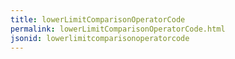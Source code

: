 ```yaml
---
title: lowerLimitComparisonOperatorCode
permalink: lowerLimitComparisonOperatorCode.html
jsonid: lowerlimitcomparisonoperatorcode
---
```

